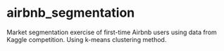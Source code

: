 # airbnb_segmentation
Market segmentation exercise of first-time Airbnb users using data from Kaggle competition. Using k-means clustering method.
